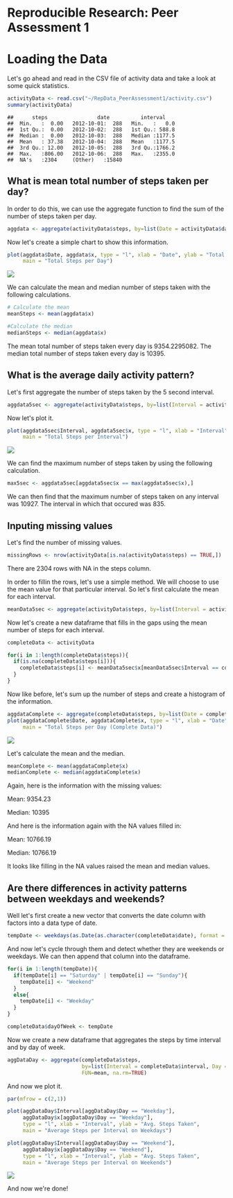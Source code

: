# Reproducible Research: Peer Assessment 1



# Loading the Data

Let's go ahead and read in the CSV file of activity data and take a look at some quick statistics.


```r
activityData <- read.csv("~/RepData_PeerAssessment1/activity.csv")
summary(activityData)
```

```
##      steps                date          interval     
##  Min.   :  0.00   2012-10-01:  288   Min.   :   0.0  
##  1st Qu.:  0.00   2012-10-02:  288   1st Qu.: 588.8  
##  Median :  0.00   2012-10-03:  288   Median :1177.5  
##  Mean   : 37.38   2012-10-04:  288   Mean   :1177.5  
##  3rd Qu.: 12.00   2012-10-05:  288   3rd Qu.:1766.2  
##  Max.   :806.00   2012-10-06:  288   Max.   :2355.0  
##  NA's   :2304     (Other)   :15840
```

## What is mean total number of steps taken per day?

In order to do this, we can use the aggregate function to find the sum of the number of steps taken per day.


```r
aggdata <- aggregate(activityData$steps, by=list(Date = activityData$date), FUN=sum, na.rm=TRUE)
```

Now let's create a simple chart to show this information.


```r
plot(aggdata$Date, aggdata$x, type = "l", xlab = "Date", ylab = "Total Steps Taken", 
     main = "Total Steps per Day")
```

![](PA1_files/figure-html/unnamed-chunk-3-1.png) 

We can calculate the mean and median number of steps taken with the following calculations.


```r
# Calculate the mean
meanSteps <- mean(aggdata$x)

#Calculate the median
medianSteps <- median(aggdata$x)
```

The mean total number of steps taken every day is 9354.2295082.
The median total number of steps taken every day is 10395.

## What is the average daily activity pattern?

Let's first aggregate the number of steps taken by the 5 second interval.


```r
aggdata5sec <- aggregate(activityData$steps, by=list(Interval = activityData$interval), FUN=sum, na.rm=TRUE)
```

Now let's plot it.


```r
plot(aggdata5sec$Interval, aggdata5sec$x, type = "l", xlab = "Interval", ylab = "Total Steps Taken", 
     main = "Total Steps per Interval")
```

![](PA1_files/figure-html/unnamed-chunk-6-1.png) 

We can find the maximum number of steps taken by using the following calculation.


```r
max5sec <- aggdata5sec[aggdata5sec$x == max(aggdata5sec$x),]
```

We can then find that the maximum number of steps taken on any interval was 10927.
The interval in which that occured was 835.

## Inputing missing values

Let's find the number of missing values.


```r
missingRows <- nrow(activityData[is.na(activityData$steps) == TRUE,])
```

There are 2304 rows with NA in the steps column.

In order to fillin the rows, let's use a simple method. We will choose to use the mean value for that
particular interval. So let's first calculate the mean for each interval.


```r
meanData5sec <- aggregate(activityData$steps, by=list(Interval = activityData$interval), FUN=mean, na.rm=TRUE)
```

Now let's create a new dataframe that fills in the gaps using the mean number of steps for each interval.


```r
completeData <- activityData

for(i in 1:length(completeData$steps)){
  if(is.na(completeData$steps[i])){
    completeData$steps[i] <- meanData5sec$x[meanData5sec$Interval == completeData$interval[i]]
  }
}
```

Now like before, let's sum up the number of steps and create a histogram of the information.


```r
aggdataComplete <- aggregate(completeData$steps, by=list(Date = completeData$date), FUN=sum, na.rm=TRUE)
plot(aggdataComplete$Date, aggdataComplete$x, type = "l", xlab = "Date", ylab = "Total Steps Taken", 
     main = "Total Steps per Day (Complete Data)")
```

![](PA1_files/figure-html/unnamed-chunk-11-1.png) 

Let's calculate the mean and the median.


```r
meanComplete <- mean(aggdataComplete$x)
medianComplete <- median(aggdataComplete$x)
```

Again, here is the information with the missing values:

Mean: 9354.23

Median: 10395

And here is the information again with the NA values filled in:

Mean: 10766.19

Median: 10766.19

It looks like filling in the NA values raised the mean and median values.

## Are there differences in activity patterns between weekdays and weekends?

Well let's first create a new vector that converts the date column with factors into a data type of date.


```r
tempDate <- weekdays(as.Date(as.character(completeData$date), format = "%Y-%m-%d"))
```

And now let's cycle through them and detect whether they are weekends or weekdays. We can then
append that column into the dataframe.


```r
for(i in 1:length(tempDate)){
  if(tempDate[i] == "Saturday" | tempDate[i] == "Sunday"){
    tempDate[i] <- "Weekend"
  }
  else{
    tempDate[i] <- "Weekday"
  }
}

completeData$dayOfWeek <- tempDate
```

Now we create a new dataframe that aggregates the steps by time interval and by day of week.


```r
aggDataDay <- aggregate(completeData$steps, 
                        by=list(Interval = completeData$interval, Day = completeData$dayOfWeek),
                        FUN=mean, na.rm=TRUE)
```

And now we plot it.


```r
par(mfrow = c(2,1))

plot(aggDataDay$Interval[aggDataDay$Day == "Weekday"], 
     aggDataDay$x[aggDataDay$Day == "Weekday"], 
     type = "l", xlab = "Interval", ylab = "Avg. Steps Taken", 
     main = "Average Steps per Interval on Weekdays")

plot(aggDataDay$Interval[aggDataDay$Day == "Weekend"], 
     aggDataDay$x[aggDataDay$Day == "Weekend"], 
     type = "l", xlab = "Interval", ylab = "Avg. Steps Taken", 
     main = "Average Steps per Interval on Weekends")
```

![](PA1_files/figure-html/unnamed-chunk-16-1.png) 

And now we're done!

